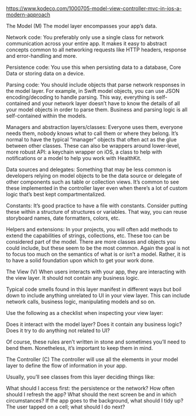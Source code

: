 https://www.kodeco.com/1000705-model-view-controller-mvc-in-ios-a-modern-approach

The Model (M)
The model layer encompasses your app’s data. 

Network code: 
You preferably only use a single class for network communication across your entire app. 
It makes it easy to abstract concepts common to all networking requests like HTTP headers, response and error-handling and more.

Persistence code: 
You use this when persisting data to a database, Core Data or storing data on a device.

Parsing code: 
You should include objects that parse network responses in the model layer. 
For example, in Swift model objects, you can use JSON encoding/decoding to handle parsing. 
This way, everything is self-contained and your network layer doesn’t have to know the details of all your model objects in order to parse them. 
Business and parsing logic is all self-contained within the models.

Managers and abstraction layers/classes: 
Everyone uses them, everyone needs them, nobody knows what to call them or where they belong. 
It’s normal to have the typical “manager” objects that often act as the glue between other classes. 
These can also be wrappers around lower-level, more robust API: a keychain wrapper on iOS, a class to help with notifications or a model to help you work with HealthKit.

Data sources and delegates: 
Something that may be less common is developers relying on model objects to be the data source or delegate of other components such as table or collection views. 
It’s common to see these implemented in the controller layer even when there’s a lot of custom logic that’s best kept compartmentalized.

Constants: 
It’s good practice to have a file with constants. 
Consider putting these within a structure of structures or variables. 
That way, you can reuse storyboard names, date formatters, colors, etc.

Helpers and extensions: 
In your projects, you will often add methods to extend the capabilities of strings, collections, etc. 
These too can be considered part of the model.
There are more classes and objects you could include, but these seem to be the most common. 
Again the goal is not to focus too much on the semantics of what is or isn’t a model. 
Rather, it is to have a solid foundation upon which to get your work done.

The View (V)
When users interacts with your app, they are interacting with the view layer. 
It should not contain any business logic.

Typical code smells found in this layer manifest in different ways but boil down to include anything unrelated to UI in your view layer. 
This can include network calls, business logic, manipulating models and so on.

Use the following as a checklist when inspecting your view layer:

Does it interact with the model layer?
Does it contain any business logic?
Does it try to do anything not related to UI?

Of course, these rules aren’t written in stone and sometimes you’ll need to bend them. 
Nonetheless, it’s important to keep them in mind.



The Controller (C)
The controller will use all the elements in your model layer to define the flow of information in your app.

Usually, you’ll see classes from this layer deciding things like:

What should I access first: the persistence or the network?
How often should I refresh the app?
What should the next screen be and in which circumstances?
If the app goes to the background, what should I tidy up?
The user tapped on a cell; what should I do next?
